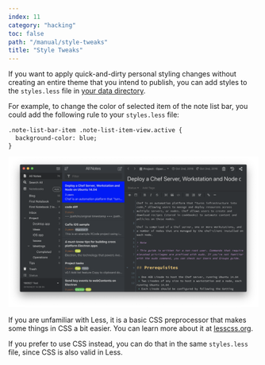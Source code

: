 ```yaml
---
index: 11
category: "hacking"
toc: false
path: "/manual/style-tweaks"
title: "Style Tweaks"
---
```


If you want to apply quick-and-dirty personal styling changes without creating an entire theme that you intend to publish, you can add styles to the `styles.less` file in [your data directory](/manual/basic-usage#user-data-directory).

For example, to change the color of selected item of the note list bar, you could add the following rule to your `styles.less` file:

```less
.note-list-bar-item .note-list-item-view.active {
  background-color: blue;
}
```

![Tweaking note list bar style](style-tweaks-example.png)

<div class="ui info message">

  If you are unfamiliar with Less, it is a basic CSS preprocessor that makes some things in CSS a bit easier. You can learn more about it at [lesscss.org](http://www.lesscss.org/).

  If you prefer to use CSS instead, you can do that in the same `styles.less` file, since CSS is also valid in Less.
</div>
